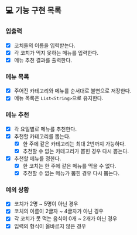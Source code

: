 ## 💻 기능 구현 목록

### 입출력
- [x] 코치들의 이름을 입력받는다.
- [x] 각 코치가 먹지 못하는 메뉴를 입력한다.
- [x] 메뉴 추천 결과를 출력한다.

### 메뉴 목록
- [x] 주어진 카테고리와 메뉴를 순서대로 불변으로 저장한다.
- [x] 메뉴 목록은 `List<String>`으로 유지한다.

### 메뉴 추천
- [x] 각 요일별로 메뉴를 추천한다.
- [x] 추천할 카테고리를 뽑는다.
  - [x] 한 주에 같은 카테고리는 최대 2번까지 가능하다.
  - [x] 추천할 수 없는 카테고리가 뽑힌 경우 다시 뽑는다.
- [x] 추천할 메뉴를 정한다.
  - [x] 한 코치는 한 주에 같은 메뉴를 먹을 수 없다.
  - [x] 추천할 수 없는 메뉴가 뽑힌 경우 다시 뽑는다.

### 예외 상황
- [x] 코치가 2명 ~ 5명이 아닌 경우
- [x] 코치의 이름이 2글자 ~ 4글자가 아닌 경우
- [x] 각 코치가 못 먹는 음식이 0개 ~ 2개가 아닌 경우
- [x] 입력의 형식이 올바르지 않은 경우

